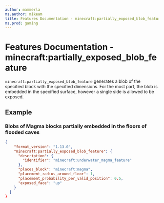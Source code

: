 ```yaml
---
author: mammerla
ms.author: mikeam
title: Features Documentation - minecraft:partially_exposed_blob_feature
ms.prod: gaming
---
```


# Features Documentation - minecraft:partially_exposed_blob_feature

`minecraft:partially_exposed_blob_feature` generates a blob of the specified block with the specified dimensions. For the most part, the blob is embedded in the specified surface, however a single side is allowed to be exposed.

## Example

### Blobs of Magma blocks partially embedded in the floors of flooded caves

```JSON
{
    "format_version": "1.13.0",
    "minecraft:partially_exposed_blob_feature": {
      "description": {
        "identifier": "minecraft:underwater_magma_feature"
      },
      "places_block": "minecraft:magma",
      "placement_radius_around_floor": 1,
      "placement_probability_per_valid_position": 0.5,
      "exposed_face": "up"
    }
  }
}
```
